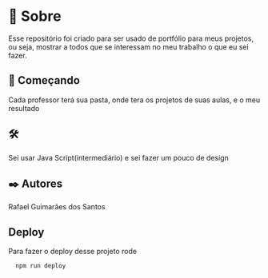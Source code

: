 # 🎱 Sobre

Esse repositório foi criado para ser usado de portfólio para meus projetos, ou seja, 
mostrar a todos que se interessam no meu trabalho o que eu sei fazer.

## 🚀 Começando

Cada professor terá sua pasta, onde tera os projetos de suas aulas, e o meu resultado

## 🛠️

Sei usar Java Script(intermediário) e sei fazer um pouco de design

## ✒️ Autores

Rafael Guimarães dos Santos


## Deploy

Para fazer o deploy desse projeto rode

```bash
  npm run deploy
```
